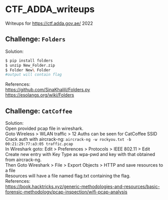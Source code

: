 # CTF_ADDA_writeups
Writeups for https://ctf.adda.gov.ae/ 2022

## Challenge: `Folders`
Solution:
```bash
$ pip install folders
$ unzip New_Folder.zip
$ Folder New\ Folder
#output will contain flag
```

References:  
https://github.com/SinaKhalili/Folders.py  
https://esolangs.org/wiki/Folders 

## Challenge: `CatCoffee`
Solution:  
Open provided pcap file in wireshark.  
Goto Wireless > WLAN traffic > 12 Auths can be seen for CatCoffee SSID  
Crack auth with aircrack-ng: `aircrack-ng -w rockyou.txt -b 00:21:29:77:a3:05 traffic.pcap`  
In Wireshark goto: Edit > Preferences > Protocols > IEEE 802.11 > Edit  
Create new entry with Key Type as wpa-pwd and key with that obtained from aircrack-ng.  
Then Goto Wireshark > File > Export Objects > HTTP and save resources to a file  
Resources will have a file named flag.txt containing the flag.  
References:  
https://book.hacktricks.xyz/generic-methodologies-and-resources/basic-forensic-methodology/pcap-inspection/wifi-pcap-analysis   
